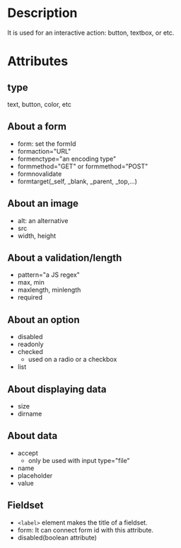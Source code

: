 # Description
It is used for an interactive action: button, textbox, or etc.

# Attributes
## type
text, button, color, etc  

## About a form
- form: set the formId  
- formaction="URL"  
- formenctype="an encoding type"  
- formmethod="GET" or formmethod="POST"  
- formnovalidate  
- formtarget(_self, _blank, _parent, _top,...)

## About an image
- alt: an alternative 
- src  
- width, height

## About a validation/length
- pattern="a JS regex"
- max, min  
- maxlength, minlength  
- required

## About an option
- disabled  
- readonly  
- checked
    - used on a radio or a checkbox  
- list  

## About displaying data
- size  
- dirname

## About data
- accept
    - only be used with input type="file"  
- name
- placeholder
- value

## Fieldset
- `<label>` element makes the title of a fieldset.
- form: It can connect form id with this attribute.  
- disabled(boolean attribute)